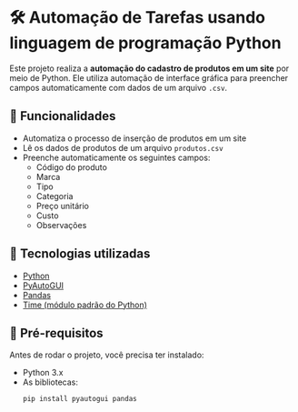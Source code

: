 # 🛠️ Automação de Tarefas usando linguagem de programação Python

Este projeto realiza a **automação do cadastro de produtos em um site** por meio de Python. Ele utiliza automação de interface gráfica para preencher campos automaticamente com dados de um arquivo `.csv`.

## 🚀 Funcionalidades

- Automatiza o processo de inserção de produtos em um site
- Lê os dados de produtos de um arquivo `produtos.csv`
- Preenche automaticamente os seguintes campos:
  - Código do produto
  - Marca
  - Tipo
  - Categoria
  - Preço unitário
  - Custo
  - Observações

## 🧰 Tecnologias utilizadas

- [Python](https://www.python.org/)
- [PyAutoGUI](https://pyautogui.readthedocs.io/en/latest/)
- [Pandas](https://pandas.pydata.org/)
- [Time (módulo padrão do Python)](https://docs.python.org/3/library/time.html)

## 📁 Pré-requisitos

Antes de rodar o projeto, você precisa ter instalado:

- Python 3.x
- As bibliotecas:
  ```bash
  pip install pyautogui pandas
